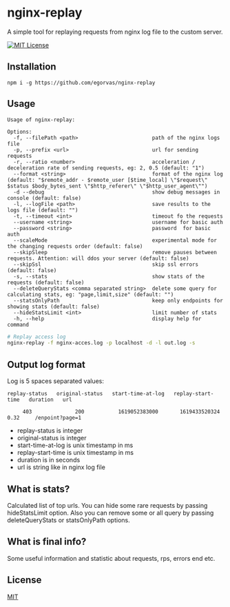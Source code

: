 # nginx-replay
A simple tool for replaying requests from nginx log file to the custom server.

[![MIT License][license-image]][license-url]

## Installation

```
npm i -g https://github.com/egorvas/nginx-replay
```

## Usage

```
Usage of nginx-replay:

Options:
  -f, --filePath <path>                        path of the nginx logs file
  -p, --prefix <url>                           url for sending requests
  -r, --ratio <number>                         acceleration / deceleration rate of sending requests, eg: 2, 0.5 (default: "1")
  --format <string>                            format of the nginx log (default: "$remote_addr - $remote_user [$time_local] \"$request\" $status $body_bytes_sent \"$http_referer\" \"$http_user_agent\"")
  -d --debug                                   show debug messages in console (default: false)
  -l, --logFile <path>                         save results to the logs file (default: "")
  -t, --timeout <int>                          timeout fo the requests
  --username <string>                          username for basic auth
  --password <string>                          password  for basic auth
  --scaleMode                                  experimental mode for the changing requests order (default: false)
  --skipSleep                                  remove pauses between requests. Attention: will ddos your server (default: false)
  --skipSsl                                    skip ssl errors (default: false)
  -s, --stats                                  show stats of the requests (default: false)
  --deleteQueryStats <comma separated string>  delete some query for calculating stats, eg: "page,limit,size" (default: "")
  --statsOnlyPath                              keep only endpoints for showing stats (default: false)
  --hideStatsLimit <int>                       limit number of stats
  -h, --help                                   display help for command

```

```bash
# Replay access log
nginx-replay -f nginx-acces.log -p localhost -d -l out.log -s
```

## Output log format

Log is 5 spaces separated values:
```
replay-status   original-status   start-time-at-log   replay-start-time   duration   url

     403              200           1619052383000       1619433520324       0.32     /enpoint?page=1
```

* replay-status is integer
* original-status is integer
* start-time-at-log is unix timestamp in ms
* replay-start-time is unix timestamp in ms
* duration is in seconds
* url is string like in nginx log file

## What is stats?

Calculated list of top urls. You can hide some rare requests by passing hideStatsLimit option.
Also you can remove some or all query by passing deleteQueryStats or statsOnlyPath options.

## What is final info?

Some useful information and statistic about requests, rps, errors end etc.

## License

[MIT](LICENSE)

[license-url]: LICENSE

[license-image]: https://img.shields.io/github/license/mashape/apistatus.svg

[capture]: capture.png

